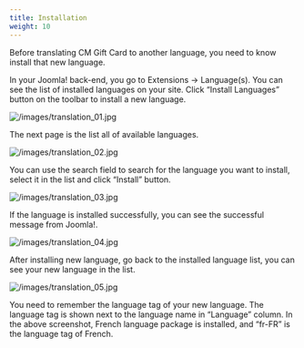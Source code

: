 ```yaml
---
title: Installation
weight: 10
---
```

Before translating CM Gift Card to another language, you need to know install that new language.

In your Joomla! back-end, you go to Extensions -> Language(s). You can see the list of installed languages on your site. Click “Install Languages” button on the toolbar to install a new language.

![/images/translation_01.jpg](/images/translation_01.jpg)

The next page is the list all of available languages.

![/images/translation_02.jpg](/images/translation_02.jpg)

You can use the search field to search for the language you want to install, select it in the list and click “Install” button.

![/images/translation_03.jpg](/images/translation_03.jpg)

If the language is installed successfully, you can see the successful message from Joomla!.

![/images/translation_04.jpg](/images/translation_04.jpg)

After installing new language, go back to the installed language list, you can see your new language in the list.

![/images/translation_05.jpg](/images/translation_05.jpg)

You need to remember the language tag of your new language. The language tag is shown next to the language name in “Language” column. In the above screenshot, French language package is installed, and “fr-FR” is the language tag of French.